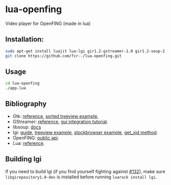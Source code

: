 # lua-openfing
Video player for OpenFING (made in lua)

## Installation:
```sh
sudo apt-get install luajit lua-lgi gir1.2-gstreamer-1.0 gir1.2-soup-2.4 gir1.2-gtk-3.0 gstreamer1.0-plugins-good gstreamer1.0-libav
git clone https://github.com/fcr--/lua-openfing.git
```

## Usage
```sh
cd lua-openfing
./app.lua
```

## Bibliography
* Gtk: [reference](https://developer.gnome.org/gtk3/stable/gtkobjects.html), [sorted treeview example](https://bloerg.net/2012/10/23/sorted-and-filtered-tree-view.html),
* GStreamer: [reference](https://gstreamer.freedesktop.org/data/doc/gstreamer/head/gstreamer/html/), [gui integration tutorial](https://gstreamer.freedesktop.org/documentation/tutorials/basic/toolkit-integration.html).
* libsoup: [docs](https://developer.gnome.org/libsoup/stable/libsoup-client-howto.html)
* lgi: [guide](https://github.com/pavouk/lgi/blob/master/docs/guide.md), [treeview example](https://github.com/pavouk/lgi/blob/master/samples/gtk-demo/demo-treeview-liststore.lua), [stockbrowser example](https://github.com/pavouk/lgi/blob/master/samples/gtk-demo/demo-stockbrowser.lua), [get_xid method](https://github.com/pavouk/lgi/issues/6#issuecomment-5302793).
* OpenFING: [public api](https://open.fing.edu.uy/data/).
* Lua: [reference](https://www.lua.org/manual/5.1/manual.html).

## Building lgi
If you need to build lgi (if you find yourself fighting against [#132](https://github.com/pavouk/lgi/issues/132)), make sure `libgirepository1.0-dev` is installed before running `luarock install lgi`.
